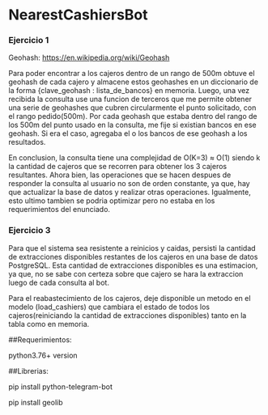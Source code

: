 # NearestCashiersBot

### Ejercicio 1

Geohash: https://en.wikipedia.org/wiki/Geohash

Para poder encontrar a los cajeros dentro de un rango de 500m obtuve el geohash de cada cajero 
y almacene estos geohashes en un diccionario de la forma {clave_geohash : lista_de_bancos} en memoria. 
Luego, una vez recibida la consulta use una funcion de terceros que me permite obtener una serie de
geohashes que cubren circularmente el punto solicitado, con el rango pedido(500m).
Por cada geohash que estaba dentro del rango de los 500m del punto usado en la consulta,
me fije si existian bancos en ese geohash. Si era el caso, agregaba el o los bancos
de ese geohash a los resultados.


En conclusion, la consulta tiene una complejidad de O(K=3) ≈ O(1)
siendo k la cantidad de cajeros que se recorren para obtener los 3 cajeros resultantes. Ahora bien, las operaciones que se hacen despues
de responder la consulta al usuario no son de orden constante, ya que, hay que actualizar
la base de datos y realizar otras operaciones. Igualmente, esto ultimo tambien
se podria optimizar pero no estaba en los requerimientos del enunciado.

### Ejercicio 3

Para que el sistema sea resistente a reinicios y caidas, persisti
la cantidad de extracciones disponibles restantes de los cajeros
en una base de datos PostgreSQL.
Esta cantidad de extracciones disponibles es una estimacion, ya que, no se sabe
con certeza sobre que cajero se hara la extraccion luego de cada consulta al bot.  

Para el reabastecimiento de los cajeros, deje disponible un metodo en el modelo
(load_cashiers) que cambiara el estado de todos los cajeros(reiniciando la cantidad de
extracciones disponibles) tanto en la tabla como en memoria.

##Requerimientos:

python3.76+ version

##Librerias:

pip install python-telegram-bot

pip install geolib


